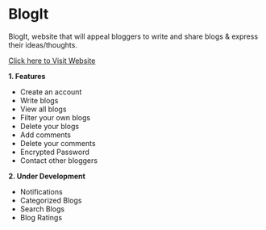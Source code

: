 # BlogIt
BlogIt, website that will appeal bloggers to write and share blogs &amp; express their ideas/thoughts.

[Click here to Visit Website](https://blogit-writeandshare.000webhostapp.com/index.php#)

**1. Features**

- Create an account
-  Write blogs
- View all blogs
- Filter your own blogs 
- Delete your blogs
- Add comments
- Delete your comments
- Encrypted Password
- Contact other bloggers

**2. Under Development**

- Notifications
- Categorized Blogs
- Search Blogs
- Blog Ratings
